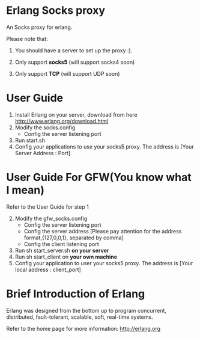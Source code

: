 Erlang Socks proxy
==================
An Socks proxy for erlang.

Please note that:
1. You should have a server to set up the proxy :).

2. Only support **socks5**           (will support socks4 soon)
3. Only support **TCP**              (will support UDP soon)


User Guide
=================
1. Install Erlang on your server, download from here http://www.erlang.org/download.html
2. Modify the socks.config
   - Config the server listening port
3. Run start.sh
4. Config your applications to use your socks5 proxy. The address is [Your Server Address : Port]



User Guide For GFW(You know what I mean)
==================================
Refer to the User Guide for step 1

2. Modify the gfw_socks.config
   - Config the server listening port
   - Config the server address [Please pay attention for the address format,{127,0,0,1}, separated by comma]
   - Config the client listening port
3. Run sh start_server.sh **on your server**
4. Run sh start_client on **your own machine**
5. Config your application to user your socks5 proxy. The address is [Your local address : client_port]


Brief Introduction of Erlang
============================

Erlang was designed from the bottom up to program concurrent, distributed, fault-tolerant, scalable, soft, real-time systems. 

Refer to the home page for more information: http://erlang.org


